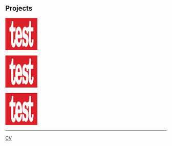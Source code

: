 ## Projects

[<img src="./test.png" height="100px" width="100px" >](./Blank.pdf)

[<img src="./test.png" height="100px" width="100px" >](./Blank.pdf)

[<img src="./test.png" height="100px" width="100px" >](./Blank.pdf)

---
[CV](./Blank.pdf)

